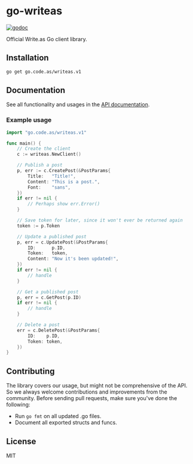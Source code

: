 # go-writeas

[![godoc](https://godoc.org/go.code.as/writeas.v1?status.svg)](https://godoc.org/go.code.as/writeas.v1)

Official Write.as Go client library.

## Installation

```bash
go get go.code.as/writeas.v1
```

## Documentation

See all functionality and usages in the [API documentation](https://developer.write.as/docs/api/).

### Example usage

```go
import "go.code.as/writeas.v1"

func main() {
	// Create the client
	c := writeas.NewClient()

	// Publish a post
	p, err := c.CreatePost(&PostParams{
		Title:   "Title!",
		Content: "This is a post.",
		Font:    "sans",
	})
	if err != nil {
		// Perhaps show err.Error()
	}

	// Save token for later, since it won't ever be returned again
	token := p.Token

	// Update a published post
	p, err = c.UpdatePost(&PostParams{
		ID:      p.ID,
		Token:   token,
		Content: "Now it's been updated!",
	})
	if err != nil {
		// handle
	}

	// Get a published post
	p, err = c.GetPost(p.ID)
	if err != nil {
		// handle
	}

	// Delete a post
	err = c.DeletePost(&PostParams{
		ID:    p.ID,
		Token: token,
	})
}
```

## Contributing

The library covers our usage, but might not be comprehensive of the API. So we always welcome contributions and improvements from the community. Before sending pull requests, make sure you've done the following:

* Run `go fmt` on all updated .go files.
* Document all exported structs and funcs.

## License

MIT
